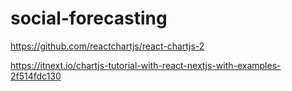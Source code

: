 # social-forecasting

https://github.com/reactchartjs/react-chartjs-2

https://itnext.io/chartjs-tutorial-with-react-nextjs-with-examples-2f514fdc130
